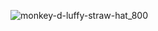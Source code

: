 ![monkey-d-luffy-straw-hat_800](https://github.com/user-attachments/assets/87d9593b-eda8-43b9-98c7-05873d039904)
